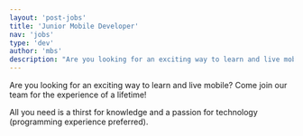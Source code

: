 ```yaml
---
layout: 'post-jobs'
title: 'Junior Mobile Developer'
nav: 'jobs'
type: 'dev'
author: 'mbs'
description: "Are you looking for an exciting way to learn and live mobile? Come join our team for the experience of a lifetime! All you need is a thirst for knowledge and a passion for technology (programming experience preferred)"
---
```

<p>Are you looking for an exciting way to learn and live mobile? Come join our team for the experience of a lifetime!</p>
<p>All you need is a thirst for knowledge and a passion for technology (programming experience preferred).</p>